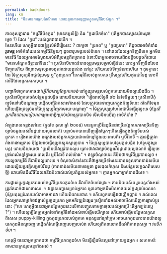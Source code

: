 ```yaml
---
permalink: backdoors
lang: km
title: "មិន​មានការ​ចូល​ដំណើរការ ​ដោយ​គ្មាន​ការ​អនុញ្ញាត​ក្នុង​កម្មវីធី​របស់​អ្នក​ ។"
---
```


ភាព​ខុស​គ្នា​រវាង "​កម្មវិធី​បិទ​កូដ​" (មាន​​កម្មសិទ្ធិ) និង "​​កូដ​បើក​ចំហ" (តើ​អ្នក​បាន​ស្មាន​យ៉ាង​ដូច​ម្តេច ?) ដែល "កូដ​" របស់​​ពួកវា​បាន​​បើក ។  
មែន​ហើយ ហេតុ​អ្វី​បាន​ជា​ខ្ញុំ​ខ្វល់​អំពី​រឿង​នេះ ? ពាក្យ​ថា "ប្រភព​" ឬ "កូដ​ប្រភព" គឺ​​ដូច​ជាអាថ៌កំបាំង
<b>រូបមន្ត​</b> ​អាថ៌កំបាំង​​របស់​កម្មវិធី​​នីមួយៗ ដូច​ជា​​រូបមន្ត​​​​​របស់​នំ​ខេក ។ 
នៅពេល​ដែល​អ្នក​ទិញ​នីខេក អ្ន​ក​​មិន​មាន​វិធី​ ដែល​អ្នក​អាច​ស្វែងយល់​​អំពី​​​រូបមន្ត​​ពិតប្រាកដ (ទោះ​បីជា​អ្នក​អាច​ទាយ​​ដឹង​​បន្តិចបន្តួច​ក៏​ដោយ "មាន​សណ្ដែក​ដី​ខ្លះ​នៅ​ទីនេះ"។ ប្រសិនបើ​ហាង​នំ​បាន​ឲ្យ​​រូបមន្ត​​សម្រាប់​​ធ្វើ​នំ​នេះ នោះ​​អ្នក​ទិញ​នឹង​លែង​ទិញ​វា​ហើយ ពីព្រោះ​មនុស្ស​អាច​ដុត​វា​ដោយ​ខ្លួន​ឯង នៅ​ផ្ទះ ហើយ​ឈប់​ទិញ​នំ​នោះ​ហើយ ។ ដូច​គ្នា​នេះ​ដែរ ម៉ៃក្រូសូហ្វ​មិន​ផ្ដល់​​រូបមន្ត​ ឬ​"កូដ​ប្រភព"​នៃ​កម្មវិធី​របស់​ពួកគេ​ទេ ត្រឹមត្រូវ​ហើយ​ដូច​ជា​វីនដូ នោះ​គឺ​ជា​វិធី​ដែល​ពួកគេ​រក​លុយ ។

​បញ្ហា​គឺ​ថា​​ពួក​គេ​អាច​ដាក់​<i>អ្វី​ក៏​បាន​ឲ្យ​តែ​ពួក​គេ​ចង់</i> នៅ​ក្នុង​រូបមន្ត​របស់​ពួកគេ ​ដោយ​មិន​ឲ្យ​យើង​ដឹង ។ ប្រសិនបើ​ពួកគេ​ចង់​បន្ថែម​កូដ​បន្តិច​ ដោយ​និយាយ​ថា "រៀងរាល់​ថ្ងៃ​ទី ១២ នៃ​ខែ​នីមួយៗ ប្រសិនបើ​កុំព្យូទ័រ​នៅ​លើ​បណ្ដាញ បង្កើត​បញ្ជី​ឯកសារ​ទាំងអស់ ដែល​ត្រូវ​បាន​ទាញយក​ក្នុង​កុំព្យូទ័រ​នេះ តាំង​ពី​ខែ​មុន ហើយ​ផ្ញើ​វា​ត្រឡប់​មកម៉ៃក្រូសូហ្វ​វិញតាម​រយៈ​បណ្ដាញ​" ។ ម៉ៃក្រូសូហ្វ​ប្រហែលជា​មិន​ធ្វើ​ដូច្នេះ​ទេ ប៉ុន្តែ​​<i>តើ​​អ្នក​ដឹង​ដោយ​របៀប​ណា​</i> ព្រោះ​ថា​អ្វីៗ​គ្រប់​យ៉ាង​ត្រូវ​បានបិទ មើល​មិនឃើញ អាថ៌កំបាំង ?

អំឡុង​ពេលកន្លង​ទៅនេះ (​ក្នុង​ខែ តុលា ឆ្នាំ ២០០៨) មាន​អ្នក​ប្រើ​វីនដូ​​​​ចិន​ជាច្រើន​ (ពួកគេ​ភាគ​ច្រើន​ទិញ​ច្បាប់​ចម្លង​របស់វីនដូ​​ដោយ​លួច​លាក់) បន្ទាប់មកបានឃើញ​រឿង​ប្លែកៗ​កើត​ឡើង​ក្នុង​កុំព្យូទ័រ​របស់​ពួកគេ ៖ រៀងរាល់​ម៉ោង អេក្រង់​របស់​ពួកគេ​ក្លាយជា​ពណ៌​ខ្មៅ​ក្នុង​រយៈពេល​ពីរ ឬ​បី​វិនាទី ។ គ្មាន​អ្វី​ត្រូវ​រារាំង​ការងារ​អ្នក​ទេ ប៉ុន្តែ​វា​អាច​ធ្វើ​ឲ្យ​អ្នក​ស្មុគស្មាញ​បាន ។ ម៉ៃក្រូសូហ្វ​​បានបន្ថែម​កូដ​បន្តិច​ (បន្ថែម​ក្នុង​​រូបមន្ត) ដោយ​និយាយ​ថា "ប្រសិនបើ​វា​ត្រូវ​បាន​លុប ព្រោះ​ថា​វា​ជា​ច្បាប់ចម្លង​វីនដូ​ដោយ​លួច​លាក់ ធ្វើ​ឲ្យ​អេក្រង់​ពណ៌​ខ្មៅ​ក្នុង​រយៈពេល​ពីរ ឬ​បី​វិនាទី រាល់​ម៉ោង" ។ ឥឡូវ​ចំណុច​នេះ គឺ​មិន​ថា​កម្មវិធី​ត្រូវ​បាន​លួច ៖ ការ​លួច​កម្មវិធី​ គឺ​​ជា​មិន​ល្អ​នោះទេ ។ ចំណុច​សំខាន់​នោះ​ គឺ​ថា​អ្នកប្រើ​ទាំង​នេះ​បាន​ទទួល​ភាព​ទាន់​សម័យ​ដោយ​ស្វ័យ​ប្រវត្តិ​សម្រាប់​វីនដូ (ភាព​ទាន់សម័យ​តាមធម្មតា ជួសជុល​កំហុស និង​បន្ថែម​លក្ខណ​ពិសេស​ថ្មី) ដោយ​មិន​ដឹង​វិធី​ដែល​វា​នឹង​ប៉ះពាល់​ដល់​ប្រព័ន្ធ​របស់​អ្នក​ទេ ។ គ្មាន​អ្នក​ណា​ម្នាក់​​បាន​ដឹង​ទេ ។

ការ​ផ្លាស់​ប្តូរ​កូដ​ប្រភព​របស់​កម្មវិធី​ប្រភព​កូដ​ចំហ គឺ​វា​បើក​ចំហ​តែ​ម្ដង ។ តាម​និយមន័យ រូបមន្ត​ទាំង​អស់​ត្រូវតែ​ដាក់​ជា​សាធារណៈ ។ វា​គ្មានបញ្ហា​សម្រាប់​អ្នក​ទេ ព្រោះ​ថា​អ្នក​នឹង​មិន​អាច​យល់​កូដ​គ្រប់ពេល​ទេ ប៉ុន្តែ​មនុស្ស​ដែល​យល់​វា​អាច​អាន​វា ហើយ​និយាយ​បាន ។ ហើយ​ពួកគេ​ធ្វើវា​ជា​ញឹកញាប់ ។ រាល់ពេល​ដែល​អ្នក​ណាម្នាក់​ចង់​ផ្លាស់ប្ដូរ​កូដ​ប្រភព អ្នក​អភិវឌ្ឍន៍​ផ្សេងៗ​ទៀត​ទាំងអស់​អាច​មើល​ឃើញ​ការ​ផ្លាស់ប្ដូរ​នោះ ("ហេ ហេតុ​អ្វី​បាន​ជា​អ្នក​បន្ថែម​កូដ​នេះ​លើ​ការ​បញ្ចូល​តាម​ក្ដារចុច​របស់​អ្នក​ប្រើ តើ​អ្នក​ឡប់​ទេ​ឬ ?") ។ ហើយ​សូម្បីតែ​ក្រុម​អ្នក​ថែ​ទាំ​កម្មវិធី​ទាំងអស់​​ចាប់ផ្ដើម​ឈឺក្បាល ហើយ​ចាប់ផ្ដើម​បន្ថែម​លក្ខណ​ពិសេស puppy-killing ក្នុង​កូដ​ប្រភព​របស់​ពួកគេ មនុស្ស​នៅ​ក្រៅ​ក្រុម​ អាច​យក​កូដ​នោះបាន​យ៉ា​ងល្អ យក​កូដ​មិនល្អ​ចេញ បង្កើត​កំណែ​ថ្មី​ពេញលេញ​របស់​វា ហើយ​ឲ្យ​ពិភពលោក​ដឹង​អំពី​ភាព​ខុស​គ្នា ។ វា​<i>បើក​ចំហ​</i> ។

​​ហេតុ​អ្វី បាន​ជា​អ្នក​​ប្រាកដថា កម្មវិធី​ប្រភព​កូដ​ចំហ មិនធ្វើ​រឿង​មិនល្អ​នៅ​ក្រោយ​ខ្នង​អ្នក ៖ សហគមន៍​តាមដាន​គ្រប់​រូបមន្ត​ទាំងអស់ ។




